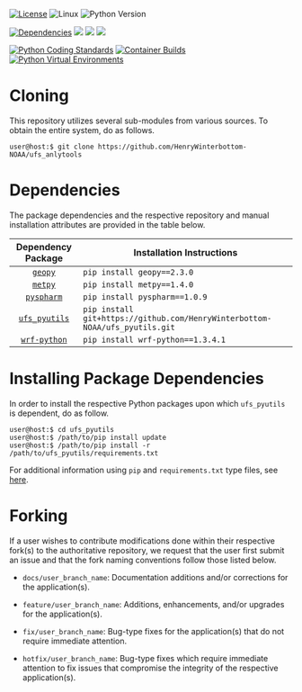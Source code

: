 [![License](https://img.shields.io/badge/License-LGPL_v2.1-black)](https://github.com/HenryWinterbottom-NOAA/ufs_anlytools/blob/develop/LICENSE)
![Linux](https://img.shields.io/badge/Linux-ubuntu%7Ccentos-lightgrey)
![Python Version](https://img.shields.io/badge/Python-3.5|3.6|3.7-blue)

[![Dependencies](https://img.shields.io/badge/Dependencies-ufs__pyutils-orange)](https://github.com/HenryWinterbottom-NOAA/ufs_pyutils)
[![](https://img.shields.io/badge/metpy-orange)](https://unidata.github.io/MetPy/latest/index.html)
[![](https://img.shields.io/badge/pyspharm-orange)](https://github.com/jswhit/pyspharm)
[![](https://img.shields.io/badge/wrf--python-orange)](https://github.com/NCAR/wrf-python)

[![Python Coding Standards](https://github.com/HenryWinterbottom-NOAA/ufs_anlytools/actions/workflows/pycodestyle.yaml/badge.svg)](https://github.com/HenryWinterbottom-NOAA/ufs_anlytools/actions/workflows/pycodestyle.yaml)
[![Container Builds](https://github.com/HenryWinterbottom-NOAA/ufs_anlytools/actions/workflows/containers.yaml/badge.svg)](https://github.com/HenryWinterbottom-NOAA/ufs_anlytools/actions/workflows/containers.yaml)
[![Python Virtual Environments](https://github.com/HenryWinterbottom-NOAA/ufs_anlytools/actions/workflows/venv.yaml/badge.svg)](https://github.com/HenryWinterbottom-NOAA/ufs_anlytools/actions/workflows/venv.yaml)

# Cloning

This repository utilizes several sub-modules from various sources. To
obtain the entire system, do as follows.

~~~
user@host:$ git clone https://github.com/HenryWinterbottom-NOAA/ufs_anlytools
~~~

# Dependencies

The package dependencies and the respective repository and manual
installation attributes are provided in the table below.

<div align="center">

| Dependency Package | Installation Instructions |
| :-------------: | :-------------: |
| [`geopy`](https://github.com/geopy/geopy) | <div align="left">`pip install geopy==2.3.0`</div> |
| [`metpy`](https://unidata.github.io/MetPy/latest/index.html) | <div align="left">`pip install metpy==1.4.0`</div> |
| [`pyspharm`](https://github.com/jswhit/pyspharm) | <div align="left">`pip install pyspharm==1.0.9`</div> |
| [`ufs_pyutils`](https://github.com/HenryWinterbottom-NOAA/ufs_pyutils) | <div align="left">`pip install git+https://github.com/HenryWinterbottom-NOAA/ufs_pyutils.git`</div> | 
| [`wrf-python`](https://github.com/NCAR/wrf-python) | <div align="left">`pip install wrf-python==1.3.4.1`</div> |

</div>

# Installing Package Dependencies

In order to install the respective Python packages upon which
`ufs_pyutils` is dependent, do as follow.

~~~
user@host:$ cd ufs_pyutils
user@host:$ /path/to/pip install update
user@host:$ /path/to/pip install -r /path/to/ufs_pyutils/requirements.txt
~~~

For additional information using `pip` and `requirements.txt` type files, see [here](https://pip.pypa.io/en/stable/reference/requirements-file-format/).


# Forking

If a user wishes to contribute modifications done within their
respective fork(s) to the authoritative repository, we request that
the user first submit an issue and that the fork naming conventions
follow those listed below.

- `docs/user_branch_name`: Documentation additions and/or corrections for the application(s).

- `feature/user_branch_name`: Additions, enhancements, and/or upgrades for the application(s).

- `fix/user_branch_name`: Bug-type fixes for the application(s) that do not require immediate attention.

- `hotfix/user_branch_name`: Bug-type fixes which require immediate attention to fix issues that compromise the integrity of the respective application(s). 

